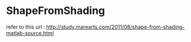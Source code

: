 # ShapeFromShading

refer to this url : http://study.marearts.com/2011/08/shape-from-shading-matlab-source.html
